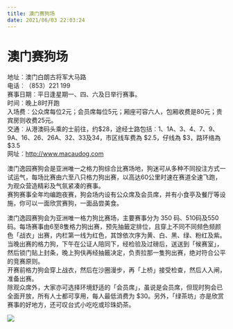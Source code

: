 ```yaml
---
title: 澳门赛狗场  
date: 2021/06/03 22:03:24  
---
```

  
# 澳门赛狗场  
地址︰澳门白朗古将军大马路  
电话︰（853）221 199  
赛事日期︰平日逢星期一、四、六及日举行赛事。  
时间︰晚上8时开跑  
入场费︰公众席每位2元；会员席每位5元；厢座可容六人，包厢收费是80元；贵宾房则收费25元。  
交通︰从港澳码头乘的士前往，约$28，途经士路包括︰1、1A、3、4、7、9、9A、16、26、26A、32、33及34，市区线车费為 $2.5，仔线為 $3，路环络為 $3.5  
网址︰http://www.macaudog.com  
  
澳门逸园赛狗会是亚洲唯一之格力狗综合比赛场地，狗迷可从多种不同投注方式一试运气，每场比赛由六至八只格力狗出赛，以高达60公里时速在赛道全速飞跑，为观众营造精彩及气氛紧凑的赛事。  
赛狗赛事全年均编跑夜赛，狗会场内设有公众席及会员席，并有小食亭及餐厅等设施，你可以一面欣赏赛狗，一面品尝美食。  
  
澳门逸园赛狗会为亚洲唯一格力狗比赛场，主要赛事分为 350 码、510码及550码。每场赛事由6至8隻格力狗出赛，预先抽籤定排位，且穿上不同不同频色频颜色「战衣」出赛，内栏第一线为红色，其馀依次序为黄、白、黑、绿、粉红及紫。  
当晚出赛的格力狗，下午在公证人陪同下，经检验及过磅后，送送到「候赛室」，然后锁门贴上封条，晚上狗伕再经抽籤决定，负责拉那一隻狗出赛，绝对符合公平的竞赛原则。  
开赛前格力狗会穿上战衣，然后在沙圈漫步，再「上桥」接受检查，然后人入闸，准备出赛。  
除观众席外，大家亦可选择环境舒适的「会员席」，虽说是会员席，但现时狗会已全面开放，所有人士都可享用，每人最低消费为 $30。另外，「绿茶坊」亦是欣赏赛事的好地方，还可叹台式小吃吃或珍珠奶茶。  
  
![](https://raw.staticdn.net/szqq0512/Pic/main/img/202201212150391.png)  